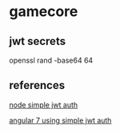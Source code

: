 # gamecore

## jwt secrets

openssl rand -base64 64

## references

[node simple jwt auth](http://jasonwatmore.com/post/2018/06/14/nodejs-mongodb-simple-api-for-authentication-registration-and-user-management)

[angular 7 using simple jwt auth](http://jasonwatmore.com/post/2018/10/29/angular-7-user-registration-and-login-example-tutorial)